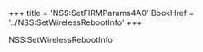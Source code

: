 +++
title = 'NSS:SetFIRMParams4A0'
BookHref = '../NSS:SetWirelessRebootInfo'
+++

NSS:SetWirelessRebootInfo
